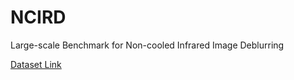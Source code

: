 # NCIRD
Large-scale Benchmark for Non-cooled Infrared Image Deblurring



[Dataset Link](https://drive.google.com/file/d/1gEe6i8TS_Qqjulpa9FedoBYGoHtYG2lK/view?usp=sharing)
